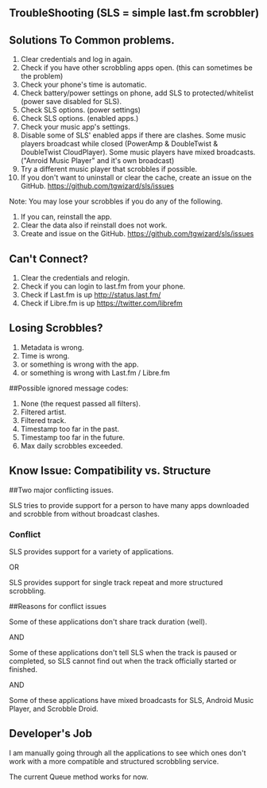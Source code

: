 TroubleShooting (SLS = simple last.fm scrobbler)
------------------------------------------------


Solutions To Common problems.
-----------------------------

1. Clear credentials and log in again.
2. Check if you have other scrobbling apps open. (this can sometimes be the problem)
3. Check your phone's time is automatic.
4. Check battery/power settings on phone, add SLS to protected/whitelist (power save disabled for SLS).
5. Check SLS options. (power settings)
6. Check SLS options. (enabled apps.)
7. Check your music app's settings.
8. Disable some of SLS' enabled apps if there are clashes. Some music players broadcast while closed (PowerAmp & DoubleTwist & DoubleTwist CloudPlayer). Some music players have mixed broadcasts. ("Anroid Music Player" and it's own broadcast)
9. Try a different music player that scrobbles if possible.
10. If you don't want to uninstall or clear the cache, create an issue on the GitHub. https://github.com/tgwizard/sls/issues

Note: You may lose your scrobbles if you do any of the following.

1. If you can, reinstall the app.
2. Clear the data also if reinstall does not work.
3. Create and issue on the GitHub. https://github.com/tgwizard/sls/issues

Can't Connect?
--------------

1. Clear the credentials and relogin.
2. Check if you can login to last.fm from your phone.
3. Check if Last.fm is up http://status.last.fm/
4. Check if Libre.fm is up https://twitter.com/librefm


Losing Scrobbles?
-----------------

1. Metadata is wrong.
2. Time is wrong.
3. or something is wrong with the app.
4. or something is wrong with Last.fm / Libre.fm

##Possible ignored message codes:

1. None (the request passed all filters).
2. Filtered artist.
3. Filtered track.
4. Timestamp too far in the past.
5. Timestamp too far in the future.
6. Max daily scrobbles exceeded.


Know Issue: Compatibility vs. Structure
---------------------------------------

##Two major conflicting issues.

SLS tries to provide support for a person to have many apps downloaded and scrobble from without broadcast clashes.

### Conflict

SLS provides support for a variety of applications.

OR

SLS provides support for single track repeat and more structured scrobbling.


##Reasons for conflict issues

Some of these applications don't share track duration (well).

AND

Some of these applications don't tell SLS when the track is paused or completed, so SLS cannot find out when the track officially started or finished.

AND

Some of these applications have mixed broadcasts for SLS, Android Music Player, and Scrobble Droid.


Developer's Job
---------------

I am manually going through all the applications to see which ones don't work with a more compatible and structured scrobbling service.

The current Queue method works for now.
